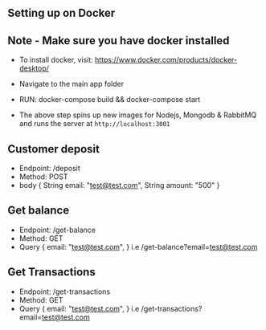 ## Setting up on Docker

## Note - Make sure you have docker installed
- To install docker, visit: https://www.docker.com/products/docker-desktop/

- Navigate to the main app folder
- RUN: 
    docker-compose build &&
    docker-compose start
- The above step spins up new images for Nodejs, Mongodb & RabbitMQ
  and runs the server at `http://localhost:3001`

## Customer deposit
- Endpoint: /deposit
- Method: POST
 - body
   {
     String email: "test@test.com",
     String amount: "500"
   }

## Get balance
- Endpoint: /get-balance
- Method: GET
 - Query
   {
     email: "test@test.com",
   }
   i.e /get-balance?email=test@test.com

## Get Transactions
- Endpoint: /get-transactions
- Method: GET
 - Query
   {
     email: "test@test.com",
   }
   i.e /get-transactions?email=test@test.com